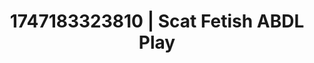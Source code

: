 ---
categories:
- Midnight fantasy
- Sex Olympics
- Breath play
- MILF fantasy
- After dark play
image: /assets/images/1747183323810.webp
layout: post
seo:
  description: Featured content with artistic ABDL Play, Scat Fetish. HD images available.
  keywords: ABDL Play, Scat Fetish
  og_image: /assets/images/1747183323810.webp
  schema_type: VisualArtwork
tags:
- ABDL Play
- Scat Fetish
- '#1747183323810'
title: 1747183323810 | Scat Fetish ABDL Play
---